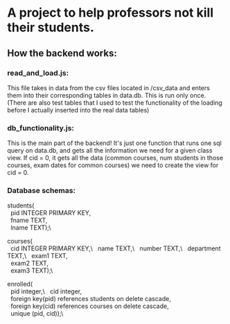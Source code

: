 # A project to help professors not kill their students. 

## How the backend works: 

### read_and_load.js: 
This file takes in data from the csv files located in /csv_data and enters them into their corresponding tables in data.db. This is run only once. (There are also test tables that I used to test the functionality of the loading before I actually inserted into the real data tables)

### db_functionality.js: 
This is the main part of the backend! It's just one function that runs one sql query on data.db, and gets all the information we need for a given class view. If cid = 0, it gets all the data (common courses, num students in those courses, exam dates for common courses) we need to create the view for cid = 0. 

### Database schemas:
students(\
&nbsp;   pid INTEGER PRIMARY KEY, \
&nbsp;   fname TEXT, \
&nbsp;   lname TEXT);\

courses(\
&nbsp;    cid INTEGER PRIMARY KEY,\ 
&nbsp;    name TEXT,\ 
&nbsp;    number TEXT,\ 
&nbsp;    department TEXT,\ 
&nbsp;    exam1 TEXT, \
&nbsp;    exam2 TEXT, \
&nbsp;    exam3 TEXT);\

enrolled(\
&nbsp;    pid integer,\ 
&nbsp;    cid integer, \
&nbsp;    foreign key(pid) references students on delete cascade, \
&nbsp;    foreign key(cid) references courses on delete cascade, \
&nbsp;    unique (pid, cid));\
